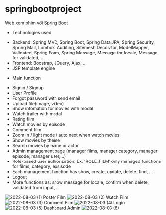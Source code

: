 # springbootproject
Web xem phim với Spring Boot
 * Technologies used
- Backend: Spring MVC, Spring Boot, Spring Data JPA, Spring Security, Spring Mail, Lombok, Auditing, Sitemesh Decorator, ModelMapper, Validated,
           Spring Form, Spring Message, Message for locale, Message for validated,...
- Frontend: Boostrap, JQuery, Ajax, ...
- JSP template engine
 * Main function
- Signin / Signup
- User Profile
- Forgot password with send email
- Upload file(image, video)
- Show infomation for movies with modal
- Watch trailer with modal
- Rating film
- Watch movies by episode
- Comment film
- Zoom in / light mode / auto next when watch movies
- Show movies by theme
- Search movies by name or actor
- Admin management page (manager films, manager category, manager episode, manager user,...)
- Role-based user authorization. Ex: 'ROLE_FILM' only managed functions for films, category, epsisode
- Each management function has show, create, update, delete ,find, ...
- Logout
- More functions as: show message for locale, confirm when delete, validated from input,... 

![2022-08-03 (1)](https://user-images.githubusercontent.com/82626385/182619485-0ac4b089-3d00-4cb3-b3b3-50e8acd88002.png)
Poster Film
![2022-08-03 (2)](https://user-images.githubusercontent.com/82626385/182619751-38468ddf-8f9a-44ca-a93d-ee07996b3bc2.png)
Watch Film
![2022-08-03 (3)](https://user-images.githubusercontent.com/82626385/182619815-2a053f35-6265-4acf-b509-2f41b780ae20.png)
Comment Film
![2022-08-03 (4)](https://user-images.githubusercontent.com/82626385/182619871-058a6659-3ecf-4c96-bb05-4bd5f83216cc.png)
Login
![2022-08-03 (5)](https://user-images.githubusercontent.com/82626385/182619928-a89b6984-11c4-4db8-90db-ee297ad3ac05.png)
Dashboard Admin
![2022-08-03 (6)](https://user-images.githubusercontent.com/82626385/182619985-e97192b2-5af7-4e8a-babc-1f0ba7bfb3b3.png)

